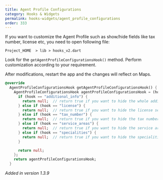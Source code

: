 ```yaml
---
title: Agent Profile Configurations
category: Hooks & Widgets
permalink: hooks-widgets/agent_profile_configurations
order: 333
---
```


If you want to customize the Agent Profile such as show/hide fields like tax number, license etc, you need to open following file:

`Project_HOME  > lib > hooks_v2.dart`

Look for the `getAgentProfileConfigurationsHook()` method. Perform customization according to your requirement.

After modifications, restart the app and the changes will reflect on Maps.

```dart
@override
  AgentProfileConfigurationsHook getAgentProfileConfigurationsHook() {
    AgentProfileConfigurationsHook agentProfileConfigurationsHook = (hook) {
      if (hook == "additional_info") {
        return null;  // return true if you want to hide the whole additional information section.
      } else if (hook == "license") {
        return null;  // return true if you want to hide the license section.
      } else if (hook == "tax_number") {
        return null;  // return true if you want to hide the tax number section.
      } else if (hook == "service_areas") {
        return null;  // return true if you want to hide the service areas section.
      } else if (hook == "specialities") {
        return null;  // return true if you want to hide the specialities section.
      }

      return null;
    };
    return agentProfileConfigurationsHook;
  }
```

*Added in version 1.3.9*

